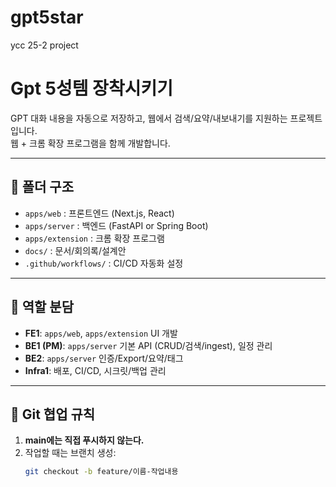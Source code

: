 # gpt5star
ycc 25-2 project

# Gpt 5성템 장착시키기 

GPT 대화 내용을 자동으로 저장하고, 웹에서 검색/요약/내보내기를 지원하는 프로젝트입니다.  
웹 + 크롬 확장 프로그램을 함께 개발합니다.

---

## 📂 폴더 구조
- `apps/web` : 프론트엔드 (Next.js, React)
- `apps/server` : 백엔드 (FastAPI or Spring Boot)
- `apps/extension` : 크롬 확장 프로그램
- `docs/` : 문서/회의록/설계안
- `.github/workflows/` : CI/CD 자동화 설정

---

## 👥 역할 분담
- **FE1**: `apps/web`, `apps/extension` UI 개발
- **BE1 (PM)**: `apps/server` 기본 API (CRUD/검색/ingest), 일정 관리
- **BE2**: `apps/server` 인증/Export/요약/태그
- **Infra1**: 배포, CI/CD, 시크릿/백업 관리

---

## 🌱 Git 협업 규칙
1. **main에는 직접 푸시하지 않는다.**  
2. 작업할 때는 브랜치 생성:
   ```bash
   git checkout -b feature/이름-작업내용
